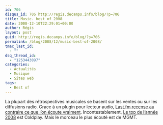 ```yaml
---
id: 706
disqus_id: 706 http://regis.decamps.info/blog/?p=706
title: Music. best of 2008
date: 2008-12-10T22:29:01+00:00
author: Régis
layout: post
guid: http://regis.decamps.info/blog/?p=706
permalink: /blog/2008/12/music-best-of-2008/
tmac_last_id:
  - ""
dsq_thread_id:
  - "1253443097"
categories:
  - Actualités
  - Musique
  - Sites web
tags:
  - Best of
---
```

La plupart des rétrospectives musicales se basent sur les ventes ou sur les diffusions radio. Grace à un plugin pour lecteur audio, [Last.fm recense au contraire ce que l’on écoute vraiment](http://blog.last.fm/2008/12/03/lastfm-best-of-2008). Incontestablement, [Le top de l’année 2008](http://www.last.fm/bestof/2008?setlang=en) est Coldplay. Mais le morceau le plus écouté est de MGMT.
